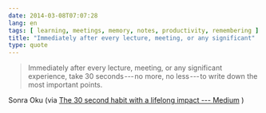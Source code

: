 ```yaml
---
date: 2014-03-08T07:07:28
lang: en
tags: [ learning, meetings, memory, notes, productivity, remembering ]
title: "Immediately after every lecture, meeting, or any significant"
type: quote
---
```


> Immediately after every lecture, meeting, or any significant
> experience, take 30 seconds --- no more, no less --- to write down the
> most important points.

Sonra Oku (via [The 30 second habit with a lifelong impact ---
Medium](https://medium.com/sonra-oku/2c3f948ead98) )

